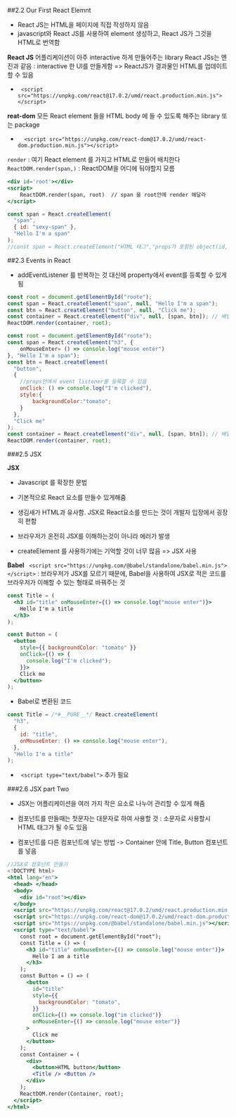 ##2.2 Our First React Elemnt

- React JS는 HTML을 페이지에 직접 작성하지 않음
- javascript와 React JS를 사용하여 element 생성하고, React JS가 그것을 HTML로 번역함

**React JS**
어플리케이션이 아주 interactive 하게 만들어주는 library
React JSs는 엔진과 같음 : interactive 한 UI를 만들게함
=> ReactJS가 결과물인 HTML를 업데이트 할 수 있음

- ` <script src="https://unpkg.com/react@17.0.2/umd/react.production.min.js"></script>`

**reat-dom**
모든 React element 들을 HTML body 에 들 수 있도록 해주는 library 또는 package

- `  <script src="https://unpkg.com/react-dom@17.0.2/umd/react-dom.production.min.js"></script>`

`render` : 여기 React element 를 가지고 HTML로 만들어 배치한다
`ReactDOM.render(span,)` : ReactDOM을 어디에 둬야할지 모름

```jsx
<div id='root'></div>
<script>
    ReactDOM.render(span, root)  // span 을 root안에 render 해달라
</script>
```

```jsx
const span = React.createElement(
  "span",
  { id: "sexy-span" },
  "Hello I'm a span"
);
//const span = React.createElement("HTML 태그","props가 포함된 object(id, style 등)","content : 값");
```

##2.3 Events in React

- addEventListener 를 반복하는 것 대신에 property애서 event를 등록할 수 있게 됨

```jsx
const root = document.getElementById("roote");
const span = React.createElement("span", null, "Hello I'm a span");
const btn = React.createElement("button", null, "Click me");
const container = React.createElement("div", null, [span, btn]); // 배열로 넣음
ReactDOM.render(container, root);
```

```jsx
const root = document.getElementById("roote");
const span = React.createElement("h3", {
    onMouseEnter= () => console.log("mouse enter")
}, "Hello I'm a span");
const btn = React.createElement(
  "button",
  {
    //props안에서 event listener를 등록할 수 있음
    onClick: () => console.log("I'm clicked"),
    style:{
        backgroundColor:"tomato";
    }
  },
  "Click me"
);
const container = React.createElement("div", null, [span, btn]); // 배열로 넣음
ReactDOM.render(container, root);
```

###2.5 JSX

**JSX**

- Javascript 를 확장한 문법
- 기본적으로 React 요소를 만들수 있게해줌
- 생김새가 HTML과 유사함. JSX로 React요소를 만드는 것이 개발자 입장에서 굉장히 편함
- 브라우저가 온전히 JSX를 이해하는것이 아니라 에러가 발생

- createElement 를 사용하기에는 기억할 것이 너무 많음 => JSX 사용

**Babel**
` <script src="https://unpkg.com/@babel/standalone/babel.min.js"></script>`
: 브라우저가 JSX를 모르기 때문에, Babel을 사용하여 JSX로 적은 코드를 브라우저가 이해할 수 있는 형태로 바꿔주는 것

```jsx
const Title = (
  <h3 id="title" onMouseEnter={() => console.log("mouse enter")}>
    Hello I'm a title
  </h3>
);
```

```jsx
const Button = (
  <button
    style={{ backgroundColor: "tomato" }}
    onClick={() => {
      console.log("I'm clicked");
    }}>
    Click me
  </button>
);
```

- Babel로 변환된 코드

```js
const Title = /*#__PURE__*/ React.createElement(
  "h3",
  {
    id: "title",
    onMouseEnter: () => console.log("mouse enter"),
  },
  "Hello I'm a title"
);
```

- ` <script type="text/babel">` 추가 필요

###2.6 JSX part Two

- JSX는 어플리케이션을 여러 가지 작은 요소로 나누어 관리할 수 있게 해줌
- 컴포넌트를 만들때는 첫문자는 대문자로 하여 사용할 것 : 소문자로 사용할시 HTML 태그가 될 수도 있음

- 컴포넌트를 다른 컴포넌트에 넣는 방법
  -> Container 안에 Title, Button 컴포넌트를 넣음

```jsx
//JSX로 컴포넌트 만들기
<!DOCTYPE html>
<html lang="en">
  <head> </head>
  <body>
    <div id="root"></div>
  </body>
  <script src="https://unpkg.com/react@17.0.2/umd/react.production.min.js"></script>
  <script src="https://unpkg.com/react-dom@17.0.2/umd/react-dom.production.min.js"></script>
  <script src="https://unpkg.com/@babel/standalone/babel.min.js"></script>
  <script type="text/babel">
    const root = document.getElementById("root");
    const Title = () => (
      <h3 id="title" onMouseEnter={() => console.log("mouse enter")}>
        Hello I am a title
      </h3>
    );
    const Button = () => (
      <button
        id="title"
        style={{
          backgroundColor: "tomato",
        }}
        onClick={() => console.log("im clicked")}
        onMouseEnter={() => console.log("mouse enter")}
      >
        Click me
      </button>
    );
    const Container = (
      <div>
        <button>HTML button</button>
        <Title /> <Button />
      </div>
    );
    ReactDOM.render(Container, root);
  </script>
</html>
```
